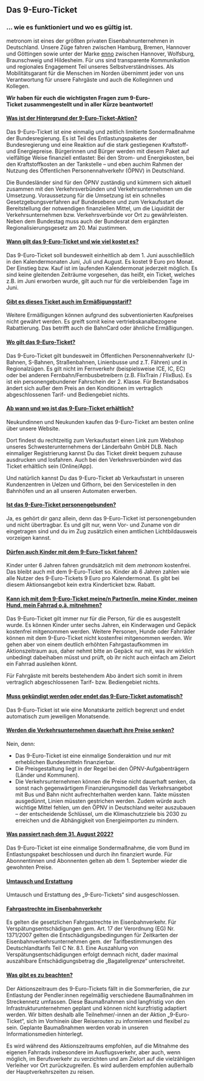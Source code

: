 Das 9-Euro-Ticket
----------

### ... wie es funktioniert und wo es gültig ist. ###

metronom ist eines der größten privaten Eisenbahnunternehmen in Deutschland. Unsere Züge fahren zwischen Hamburg, Bremen, Hannover und Göttingen sowie unter der Marke [enno](https://www.der-enno.de/) zwischen Hannover, Wolfsburg, Braunschweig und Hildesheim. Für uns sind transparente Kommunikation und regionales Engagement Teil unseres Selbstverständnisses. Als Mobilitätsgarant für die Menschen im Norden übernimmt jeder von uns Verantwortung für unsere Fahrgäste und auch die Kolleginnen und Kollegen.

**Wir haben für euch die wichtigsten Fragen zum 9-Euro-Ticket zusammengestellt und in aller Kürze beantwortet!**

#### [Was ist der Hintergrund der 9-Euro-Ticket-Aktion?](https://www.der-metronom.de/fahrkarten/9-euro-ticket/#faq-1)  ####

Das 9-Euro-Ticket ist eine einmalig und zeitlich limitierte Sondermaßnahme der Bundesregierung. Es ist Teil des Entlastungspaketes der Bundesregierung und eine Reaktion auf die stark gestiegenen Kraftstoff- und Energiepreise. Bürgerinnen und Bürger werden mit diesem Paket auf vielfältige Weise finanziell entlastet: Bei den Strom- und Energiekosten, bei den Kraftstoffkosten an der Tankstelle – und eben auchim Rahmen der Nutzung des Öffentlichen Personennahverkehr (ÖPNV) in Deutschland.

Die Bundesländer sind für den ÖPNV zuständig und kümmern sich aktuell zusammen mit den Verkehrsverbünden und Verkehrsunternehmen um die Umsetzung. Voraussetzung für die Umsetzung ist ein schnelles Gesetzgebungsverfahren auf Bundesebene und zum Verkaufsstart die Bereitstellung der notwendigen finanziellen Mittel, um die Liquidität der Verkehrsunternehmen bzw. Verkehrsverbünde vor Ort zu gewährleisten. Neben dem Bundestag muss auch der Bundesrat dem ergänzten Regionalisierungsgesetz am 20. Mai zustimmen.

#### [Wann gilt das 9-Euro-Ticket und wie viel kostet es?](https://www.der-metronom.de/fahrkarten/9-euro-ticket/#faq-2)  ####

Das 9-Euro-Ticket soll bundesweit einheitlich ab dem 1. Juni ausschließlich in den Kalendermonaten Juni, Juli und August. Es kostet 9 Euro pro Monat. Der Einstieg bzw. Kauf ist im laufenden Kalendermonat jederzeit möglich. Es sind keine gleitenden Zeiträume vorgesehen, das heißt, ein Ticket, welches z.B. im Juni erworben wurde, gilt auch nur für die verbleibenden Tage im Juni.

#### [Gibt es dieses Ticket auch im Ermäßigungstarif?](https://www.der-metronom.de/fahrkarten/9-euro-ticket/#faq-3)  ####

Weitere Ermäßigungen können aufgrund des subventionierten Kaufpreises nicht gewährt werden. Es greift somit keine vertriebskanalbezogene Rabattierung. Das betrifft auch die BahnCard oder ähnliche Ermäßigungen.

#### [Wo gilt das 9-Euro-Ticket?](https://www.der-metronom.de/fahrkarten/9-euro-ticket/#faq-4)  ####

Das 9-Euro-Ticket gilt bundesweit im Öffentlichen Personennahverkehr (U-Bahnen, S-Bahnen, Straßenbahnen, Linienbusse und z.T. Fähren) und in Regionalzügen. Es gilt nicht im Fernverkehr (beispielsweise ICE, IC, EC) oder bei anderen Fernbahn/Fernbusbetreibern (z.B. FlixTrain / FlixBus). Es ist ein personengebundener Fahrschein der 2. Klasse. Für Bestandsabos ändert sich außer dem Preis an den Konditionen im vertraglich abgeschlossenen Tarif- und Bediengebiet nichts.

#### [Ab wann und wo ist das 9-Euro-Ticket erhältlich?](https://www.der-metronom.de/fahrkarten/9-euro-ticket/#faq-5)  ####

Neukundinnen und Neukunden kaufen das 9-Euro-Ticket am besten online über unsere Website.

Dort findest du rechtzeitig zum Verkaufsstart einen Link zum Webshop unseres Schwesterunternehmens der Länderbahn GmbH DLB. Nach einmaliger Registrierung kannst Du das Ticket direkt bequem zuhause ausdrucken und losfahren. Auch bei den Verkehrsverbünden wird das Ticket erhältlich sein (Online/App).

Und natürlich kannst Du das 9-Euro-Ticket ab Verkaufsstart in unseren Kundenzentren in Uelzen und Gifhorn, bei den Servicestellen in den Bahnhöfen und an all unseren Automaten erwerben.

#### [Ist das 9-Euro-Ticket personengebunden?](https://www.der-metronom.de/fahrkarten/9-euro-ticket/#faq-6)  ####

Ja, es gehört dir ganz allein, denn das 9-Euro-Ticket ist personengebunden und nicht übertragbar. Es und gilt nur, wenn Vor- und Zuname von dir eingetragen sind und du im Zug zusätzlich einen amtlichen Lichtbildausweis vorzeigen kannst.

#### [Dürfen auch Kinder mit dem 9-Euro-Ticket fahren?](https://www.der-metronom.de/fahrkarten/9-euro-ticket/#faq-7)  ####

Kinder unter 6 Jahren fahren grundsätzlich mit dem *metronom* kostenfrei. Das bleibt auch mit dem 9-Euro-Ticket so. Kinder ab 6 Jahren zahlen wie alle Nutzer des 9-Euro-Tickets 9 Euro pro Kalendermonat. Es gibt bei diesem Aktionsangebot kein extra Kinderticket bzw. Rabatt.

#### [Kann ich mit dem 9-Euro-Ticket meine/n Partner/in, meine Kinder, meinen Hund, mein Fahrrad o.ä. mitnehmen?](https://www.der-metronom.de/fahrkarten/9-euro-ticket/#faq-8)  ####

Das 9-Euro-Ticket gilt immer nur für die Person, für die es ausgestellt wurde. Es können Kinder unter sechs Jahren, ein Kinderwagen und Gepäck kostenfrei mitgenommen werden. Weitere Personen, Hunde oder Fahrräder können mit dem 9-Euro-Ticket nicht kostenfrei mitgenommen werden. Wir gehen aber von einem deutlich erhöhten Fahrgastaufkommen im Aktionszeitraum aus, daher nehmt bitte an Gepäck nur mit, was ihr wirklich unbedingt dabeihaben müsst und prüft, ob ihr nicht auch einfach am Zielort ein Fahrrad ausleihen könnt.

Für Fahrgäste mit bereits bestehendem Abo ändert sich somit in ihrem vertraglich abgeschlossenen Tarif- bzw. Bediengebiet nichts.

#### [Muss gekündigt werden oder endet das 9-Euro-Ticket automatisch?](https://www.der-metronom.de/fahrkarten/9-euro-ticket/#faq-9)  ####

Das 9-Euro-Ticket ist wie eine Monatskarte zeitlich begrenzt und endet automatisch zum jeweiligen Monatsende.

#### [Werden die Verkehrsunternehmen dauerhaft ihre Preise senken?](https://www.der-metronom.de/fahrkarten/9-euro-ticket/#faq-10)  ####

Nein, denn:

* Das 9-Euro-Ticket ist eine einmalige Sonderaktion und nur mit erheblichen Bundesmitteln finanzierbar.
* Die Preisgestaltung liegt in der Regel bei den ÖPNV-Aufgabenträgern (Länder und Kommunen).
* Die Verkehrsunternehmen können die Preise nicht dauerhaft senken, da sonst nach gegenwärtigem Finanzierungsmodell das Verkehrsangebot mit Bus und Bahn nicht aufrechterhalten werden kann. Takte müssten ausgedünnt, Linien müssten gestrichen werden. Zudem würde auch wichtige Mittel fehlen, um den ÖPNV in Deutschland weiter auszubauen – der entscheidende Schlüssel, um die Klimaschutzziele bis 2030 zu erreichen und die Abhängigkeit von Energieimporten zu mindern.

#### [Was passiert nach dem 31. August 2022?](https://www.der-metronom.de/fahrkarten/9-euro-ticket/#faq-11)  ####

Das 9-Euro-Ticket ist eine einmalige Sondermaßnahme, die vom Bund im Entlastungspaket beschlossen und durch ihn finanziert wurde. Für Abonnentinnen und Abonnenten gelten ab dem 1. September wieder die gewohnten Preise.

#### [Umtausch und Erstattung](https://www.der-metronom.de/fahrkarten/9-euro-ticket/#faq-12)  ####

Umtausch und Erstattung des „9-Euro-Tickets“ sind ausgeschlossen.

#### [Fahrgastrechte im Eisenbahnverkehr](https://www.der-metronom.de/fahrkarten/9-euro-ticket/#faq-13)  ####

Es gelten die gesetzlichen Fahrgastrechte im Eisenbahnverkehr. Für Verspätungsentschädigungen gem. Art. 17 der Verordnung (EG) Nr. 1371/2007 gelten die Entschädigungsbedingungen für Zeitkarten der Eisenbahnverkehrsunternehmen gem. der Tarifbestimmungen des Deutschlandtarifs Teil C Nr. 8.1. Eine Auszahlung von Verspätungsentschädigungen erfolgt demnach nicht, dader maximal auszahlbare Entschädigungsbetrag die „Bagatellgrenze“ unterschreitet.

#### [Was gibt es zu beachten?](https://www.der-metronom.de/fahrkarten/9-euro-ticket/#faq-14)  ####

Der Aktionszeitraum des 9-Euro-Tickets fällt in die Sommerferien, die zur Entlastung der Pendler:innen regelmäßig verschiedene Baumaßnahmen im Streckennetz umfassen. Diese Baumaßnahmen sind langfristig von den Infrastrukturunternehmen geplant und können nicht kurzfristig adaptiert werden. Wir bitten deshalb alle Teilnehmer/-innen an der Aktion „9-Euro-Ticket“, sich im Vorhinein über Reiserouten zu informieren und flexibel zu sein. Geplante Baumaßnahmen werden vorab in unseren Informationsmedien hinterlegt.

Es wird während des Aktionszeitraums empfohlen, auf die Mitnahme des eigenen Fahrrads insbesondere im Ausflugsverkehr, aber auch, wenn möglich, im Berufsverkehr zu verzichten und am Zielort auf die vielzähligen Verleiher vor Ort zurückzugreifen. Es wird außerdem empfohlen außerhalb der Hauptverkehrszeiten zu reisen.
